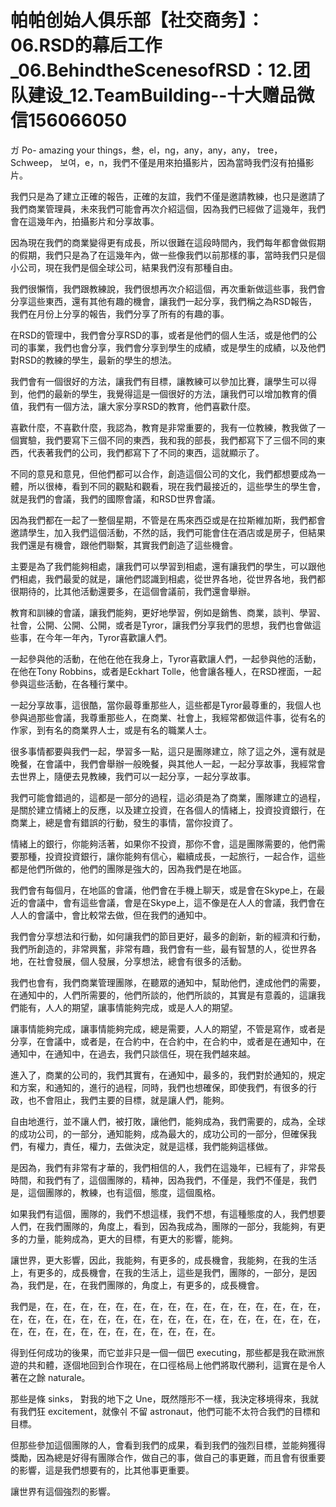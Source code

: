 # 帕帕创始人俱乐部【社交商务】：06.RSD的幕后工作_06.BehindtheScenesofRSD：12.团队建设_12.TeamBuilding--十大赠品微信156066050

ガ Po- amazing your things，叁，el，ng，any，any，any， tree， Schweep， 보여，e，n，我們不僅是用來拍攝影片，因為當時我們沒有拍攝影片。

我們只是為了建立正確的報告，正確的友誼，我們不僅是邀請教練，也只是邀請了我們商業管理員，未來我們可能會再次介紹這個，因為我們已經做了這幾年，我們會在這幾年內，拍攝影片和分享故事。

因為現在我們的商業變得更有成長，所以很難在這段時間內，我們每年都會做假期的假期，我們只是為了在這幾年內，做一些像我們以前那樣的事，當時我們只是個小公司，現在我們是個全球公司，結果我們沒有那種自由。

我們很懶惰，我們跟教練說，我們很想再次介紹這個，再次重新做這些事，我們會分享這些東西，還有其他有趣的機會，讓我們一起分享，我們稱之為RSD報告，我們在月份上分享的報告，我們分享了所有的有趣的事。

在RSD的管理中，我們會分享RSD的事，或者是他們的個人生活，或是他們的公司的事業，我們也會分享，我們會分享到學生的成績，或是學生的成績，以及他們對RSD的教練的學生，最新的學生的想法。

我們會有一個很好的方法，讓我們有目標，讓教練可以參加比賽，讓學生可以得到，他們的最新的學生，我覺得這是一個很好的方法，讓我們可以增加教育的價值，我們有一個方法，讓大家分享RSD的教育，他們喜歡什麼。

喜歡什麼，不喜歡什麼，我認為，教育是非常重要的，我有一位教練，教我做了一個實驗，我們要寫下三個不同的東西，我和我的部長，我們都寫下了三個不同的東西，代表著我們的公司，我們都寫下了不同的東西，這就顯示了。

不同的意見和意見，但他們都可以合作，創造這個公司的文化，我們都想要成為一體，所以很棒，看到不同的觀點和觀看，現在我們最接近的，這些學生的學生會，就是我們的會議，我們的國際會議，和RSD世界會議。

因為我們都在一起了一整個星期，不管是在馬來西亞或是在拉斯維加斯，我們都會邀請學生，加入我們這個活動，不然的話，我們可能會住在酒店或是房子，但結果我們還是有機會，跟他們聯繫，其實我們創造了這些機會。

主要是為了我們能夠相處，讓我們可以學習到相處，還有讓我們的學生，可以跟他們相處，我們最愛的就是，讓他們認識到相處，從世界各地，從世界各地，我們都很期待的，比其他活動還要多，在這個會議前，我們還會舉辦。

教育和訓練的會議，讓我們能夠，更好地學習，例如是銷售、商業，談判、學習、社會，公開、公開、公開，或者是Tyror，讓我們分享我們的思想，我們也會做這些事，在今年一年內，Tyror喜歡讓人們。

一起參與他的活動，在他在他在我身上，Tyror喜歡讓人們，一起參與他的活動，在他在Tony Robbins，或者是Eckhart Tolle，他會讓各種人，在RSD裡面，一起參與這些活動，在各種行業中。

一起分享故事，這很酷，當你最尊重那些人，這些都是Tyror最尊重的，我個人也參與過那些會議，我尊重那些人，在商業、社會上，我經常都做這件事，從有名的作家，到有名的商業界人士，或是有名的職業人士。

很多事情都要與我們一起，學習多一點，這只是團隊建立，除了這之外，還有就是晚餐，在會議中，我們會舉辦一般晚餐，與其他人一起，一起分享故事，我經常會去世界上，隨便去見教練，我們可以一起分享，一起分享故事。

我們可能會錯過的，這都是一部分的過程，這必須是為了商業，團隊建立的過程，是關於建立情緒上的反應，以及建立投資，在各個人的情緒上，投資投資銀行，在商業上，總是會有錯誤的行動，發生的事情，當你投資了。

情緒上的銀行，你能夠活著，如果你不投資，那你不會，這是團隊需要的，他們需要那種，投資投資銀行，讓你能夠有信心，繼續成長，一起旅行，一起合作，這些都是他們所做的，他們的團隊是強大的，因為我們是在地區。

我們會有每個月，在地區的會議，他們會在手機上聊天，或是會在Skype上，在最近的會議中，會有這些會議，會是在Skype上，這不像是在人人的會議，我們會在人人的會議中，會比較常去做，但在我們的通知中。

我們會分享想法和行動，如何讓我們的節目更好，最多的創新，新的經濟和行動，我們所創造的，非常興奮，非常有趣，我們會有一些，最有智慧的人，從世界各地，在社會發展，個人發展，分享想法，總會有很多的活動。

我們也會有，我們商業管理團隊，在聽眾的通知中，幫助他們，達成他們的需要，在通知中的，人們所需要的，他們所談的，他們所談的，其實是有意義的，這讓我們能有，人人的期望，讓事情能夠完成，或是人人的期望。

讓事情能夠完成，讓事情能夠完成，總是需要，人人的期望，不管是寫作，或者是分享，在會議中，或者是，在合約中，在合約中，在合約中，或者是在通知中，在通知中，在通知中，在過去，我們只談信任，現在我們越來越。

進入了，商業的公司的，我們其實有，在通知中，最多的，我們對於通知的，規定和方案，和通知的，進行的過程，同時，我們也想確保，即使我們，有很多的行政，也不會阻止，我們主要的目標，就是讓人們，能夠。

自由地進行，並不讓人們，被打敗，讓他們，能夠成為，我們需要的，成為，全球的成功公司，的一部分，通知能夠，成為最大的，成功公司的一部分，但確保我們，有權力，責任，權力，去做決定，就是這樣，我們能夠這樣做。

是因為，我們有非常有才華的，我們相信的人，我們在這幾年，已經有了，非常長時間，和我們有了，這個團隊的，精神，因為我們，不僅是，我們不僅是，我們是，這個團隊的，教練，也有這個，態度，這個風格。

如果我們有這個，團隊的，我們不想這樣，我們不想，有這種態度的人，我們想要人們，在我們團隊的，角度上，看到，因為我成為，團隊的一部分，我能夠，有更多的力量，能夠成為，更大的目標，有更大的影響，能夠。

讓世界，更大影響，因此，我能夠，有更多的，成長機會，我能夠，在我的生活上，有更多的，成長機會，在我的生活上，這些是我們，團隊的，一部分，是因為，我們是，在，在我們團隊的，角度上，有更多的，成長機會。

我們是，在，在，在，在，在，在，在，在，在，在，在，在，在，在，在，在，在，在，在，在，在，在，在，在，在，在，在，在，在，在，在，在，在，在，在，在，在，在，在，在，在，在，在，在，在，在。

得到任何成功的後果，而它並非只是一個一個巴 executing，那些都是我在歐洲旅遊的共和體，逐個地回到合作現在，在口徑格局上他們將取代勝利，這實在是令人著在之餘  naturale。

那些是條 sinks， 對我的地下之 Une，既然隱形不一樣，我決定移境得來，我就有我們狂 excitement，就像쉬 不留 astronaut，他們可能不太符合我們的目標和目標。

但那些參加這個團隊的人，會看到我們的成果，看到我們的強烈目標，並能夠獲得獎勵，因為總是好得有團隊合作，做自己的事，做自己的事更難，而且會有很重要的影響，這是我們想要有的，比其他事更重要。

讓世界有這個強烈的影響。